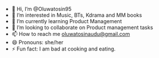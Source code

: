 - 👋 Hi, I’m @Oluwatosin95
- 👀 I’m interested in Music, BTs, Kdrama and MM books
- 🌱 I’m currently learning Product Management
- 💞️ I’m looking to collaborate on Product management tasks
- 📫 How to reach me oluwatosinaudu@gmail.com
- 😄 Pronouns: she/her
- ⚡ Fun fact: I am bad at cooking and eating.

<!---
Oluwatosin95/Oluwatosin95 is a ✨ special ✨ repository because its `README.md` (this file) appears on your GitHub profile.
You can click the Preview link to take a look at your changes.
--->
